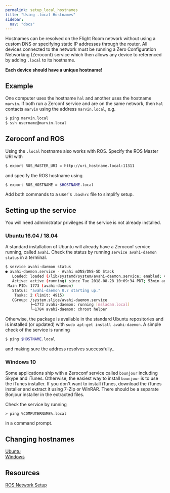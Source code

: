 ```yaml
---
permalink: setup_local_hostnames
title: "Using .local Hostnames"
sidebar:
  nav: "docs"
---
```


Hostnames can be resolved on the Flight Room network without using a custom DNS or specifying static IP addresses through the router. All devices connected to the network must be running a Zero Configuration Networking (Zeroconf) service which then allows any device to referenced by adding `.local` to its hostname.

**Each device should have a unique hostname!**

## Example
One computer uses the hostname `hal` and another uses the hostname `marvin`. If both run a Zerconf service and are on the same network, then `hal` contacts `marvin` using the address `marvin.local`, e.g.
```bash
$ ping marvin.local
$ ssh username@marvin.local
```

## Zeroconf and ROS
Using the `.local` hostname also works with ROS. Specify the ROS Master URI with
```bash
$ export ROS_MASTER_URI = http://uri_hostname.local:11311
```
and specify the ROS hostname using
```bash
$ export ROS_HOSTNAME = $HOSTNAME.local
```
Add both commands  to a user's `.bashrc` file to simplify setup. 

## Setting up the service
You will need administrator privileges if the service is not already installed. 

### Ubuntu 16.04 / 18.04
A standard installation of Ubuntu will already have a Zeroconf service running, called `avahi`. Check the status by running `service avahi-daemon status` in a terminal.
```bash
$ service avahi-daemon status
● avahi-daemon.service - Avahi mDNS/DNS-SD Stack
   Loaded: loaded (/lib/systemd/system/avahi-daemon.service; enabled; vendor preset: enabled)
   Active: active (running) since Tue 2018-08-28 10:09:34 PDT; 53min ago
 Main PID: 1773 (avahi-daemon)
   Status: "avahi-daemon 0.7 starting up."
    Tasks: 2 (limit: 4915)
   CGroup: /system.slice/avahi-daemon.service
           ├─1773 avahi-daemon: running [msladam.local]
           └─1784 avahi-daemon: chroot helper
```
Otherwise, the package is available in the standard Ubuntu repositories and is installed (or updated) with `sudo apt-get install avahi-daemon`. A simple check of the service is running 
```bash
$ ping $HOSTNAME.local
```
and making sure the address resolves successfully..

### Windows 10
Some applications ship with a Zeroconf service called `bounjour` including Skype and iTunes. Otherwise, the easiest way to install `bounjour` is to use the iTunes installer. If you don't want to install iTunes, download the iTunes installer and extract it using 7-Zip or WinRAR. There should be a separate Bonjour installer in the extracted files. 

Check the service by running
```console
> ping %COMPUTERNAME%.local
```
in a command prompt. 

## Changing hostnames

[Ubuntu](https://www.cyberciti.biz/faq/ubuntu-change-hostname-command/)  
[Windows](https://kb.iu.edu/d/ajnx)

## Resources
[ROS Network Setup](http://wiki.ros.org/ROS/NetworkSetup)




